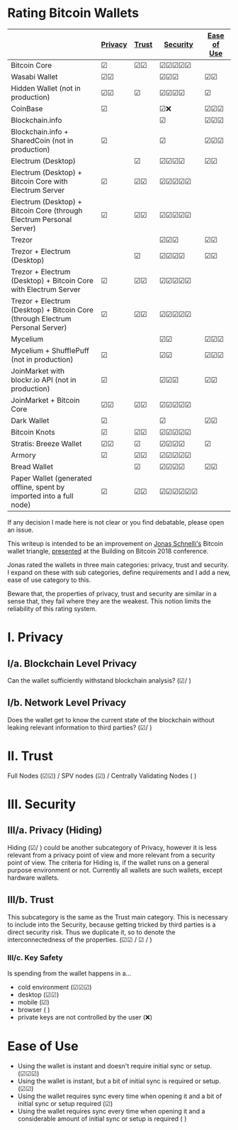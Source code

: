 # Rating Bitcoin Wallets

|                                                                               | [Privacy](#i-privacy)        | [Trust](#ii-trust)          | [Security](#iii-security)                                   | [Ease of Use](#ease-of-use)           |
|-------------------------------------------------------------------------------|----------------|----------------|--------------------------------------------|-----------------------|
| Bitcoin Core                                                                  | &#9745;        | &#9745;&#9745; | &#9745;&#9745;&#9745;&#9745;&#9745;        |                       |
| Wasabi Wallet                                                                 | &#9745;&#9745; |                | &#9745;&#9745;&#9745;                      | &#9745;&#9745;        |
| Hidden Wallet (not in production)                                             | &#9745;&#9745; | &#9745;        | &#9745;&#9745;&#9745;&#9745;               | &#9745;               |
| CoinBase                                                                      | &#9745;        |                | &#9745;&#10060;                            | &#9745;&#9745;&#9745; |
| Blockchain.info                                                               |                |                | &#9745;                                    | &#9745;&#9745;&#9745; |
| Blockchain.info + SharedCoin (not in production)                              | &#9745;        |                | &#9745;                                    | &#9745;&#9745;&#9745; |
| Electrum (Desktop)                                                            |                | &#9745;        | &#9745;&#9745;&#9745;&#9745;               | &#9745;&#9745;        |
| Electrum (Desktop) + Bitcoin Core with Electrum Server                        | &#9745;        | &#9745;&#9745; | &#9745;&#9745;&#9745;&#9745;&#9745;        |                       |
| Electrum (Desktop) + Bitcoin Core (through Electrum Personal Server)          | &#9745;        | &#9745;&#9745; | &#9745;&#9745;&#9745;&#9745;&#9745;        |                       |
| Trezor                                                                        |                |                | &#9745;&#9745;&#9745;                      | &#9745;&#9745;        |
| Trezor + Electrum (Desktop)                                                   |                | &#9745;        | &#9745;&#9745;&#9745;&#9745;               | &#9745;&#9745;        |
| Trezor + Electrum (Desktop) + Bitcoin Core with Electrum Server               | &#9745;        | &#9745;&#9745; | &#9745;&#9745;&#9745;&#9745;&#9745;        |                       |
| Trezor + Electrum (Desktop) + Bitcoin Core (through Electrum Personal Server) | &#9745;        | &#9745;&#9745; | &#9745;&#9745;&#9745;&#9745;&#9745;        |                       |
| Mycelium                                                                      |                |                | &#9745;&#9745;                             | &#9745;&#9745;&#9745; |
| Mycelium + ShufflePuff (not in production)                                    | &#9745;        |                | &#9745;&#9745;                             | &#9745;&#9745;&#9745; |
| JoinMarket with blockr.io API (not in production)                             | &#9745;        |                | &#9745;&#9745;&#9745;                      | &#9745;&#9745;        |
| JoinMarket + Bitcoin Core                                                     | &#9745;&#9745; | &#9745;&#9745; | &#9745;&#9745;&#9745;&#9745;&#9745;        |                       |
| Dark Wallet                                                                   | &#9745;        |                | &#9745;                                    | &#9745;&#9745;        |
| Bitcoin Knots                                                                 | &#9745;        | &#9745;&#9745; | &#9745;&#9745;&#9745;&#9745;&#9745;        |                       |
| Stratis: Breeze Wallet                                                        | &#9745;&#9745; | &#9745;        | &#9745;&#9745;&#9745;&#9745;               | &#9745;               |
| Armory                                                                        | &#9745;        | &#9745;&#9745; | &#9745;&#9745;&#9745;&#9745;&#9745;        |                       |
| Bread Wallet                                                                  |                | &#9745;        | &#9745;&#9745;&#9745;&#9745;               | &#9745;&#9745;        |
| Paper Wallet (generated offline, spent by imported into a full node)          | &#9745;        | &#9745;&#9745; | &#9745;&#9745;&#9745;&#9745;&#9745;&#9745; |                       |

If any decision I made here is not clear or you find debatable, please open an issue. 

This writeup is intended to be an improvement on [Jonas Schnelli's](https://github.com/jonasschnelli) Bitcoin wallet triangle, [presented](https://www.youtube.com/watch?v=XORDEX-RrAI&feature=youtu.be&t=3440) at the Building on Bitcoin 2018 conference.

Jonas rated the wallets in three main categories: privacy, trust and security. I expand on these with sub categories, define requirements and I add a new, ease of use category to this.

Beware that, the properties of privacy, trust and security are similar in a sense that, they fail where they are the weakest. This notion limits the reliability of this rating system.

# I. Privacy

## I/a. Blockchain Level Privacy

Can the wallet sufficiently withstand blockchain analysis? (&#9745;/ )

## I/b. Network Level Privacy

Does the wallet get to know the current state of the blockchain without leaking relevant information to third parties? (&#9745;/ )

# II. Trust

Full Nodes (&#9745;&#9745;) / SPV nodes (&#9745;) / Centrally Validating Nodes ( )

# III. Security

## III/a. Privacy (Hiding)

Hiding (&#9745;/ ) could be another subcategory of Privacy, however it is less relevant from a privacy point of view and more relevant from a security point of view. The criteria for Hiding is, if the wallet runs on a general purpose environment or not. Currently all wallets are such wallets, except hardware wallets.

## III/b. Trust

This subcategory is the same as the Trust main category. This is necessary to include into the Security, because getting tricked by third parties is a direct security risk. Thus we duplicate it, so to denote the interconnectedness of the properties. (&#9745;&#9745; / &#9745; / ) 

### III/c. Key Safety

Is spending from the wallet happens in a...
- cold environment (&#9745;&#9745;&#9745;)
- desktop (&#9745;&#9745;)
- mobile (&#9745;)
- browser ( )
- private keys are not controlled by the user (&#10060;)

# Ease of Use

- Using the wallet is instant and doesn't require initial sync or setup. (&#9745;&#9745;&#9745;)
- Using the wallet is instant, but a bit of initial sync is required or setup. (&#9745;&#9745;)
- Using the wallet requires sync every time when opening it and a bit of initial sync or setup required (&#9745;)
- Using the wallet requires sync every time when opening it and a considerable amount of initial sync or setup is required ( )

